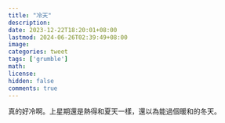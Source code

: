 ```yaml
---
title: "冷天"
description: 
date: 2023-12-22T18:20:01+08:00
lastmod: 2024-06-26T02:39:49+08:00
image: 
categories: tweet
tags: ['grumble']
math: 
license: 
hidden: false
comments: true
---
```


真的好冷啊。上星期還是熱得和夏天一樣，還以為能過個暖和的冬天。


